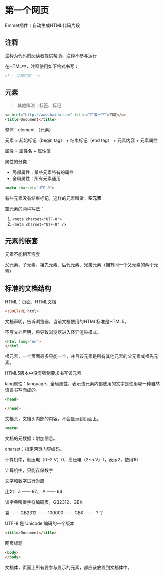 # 第一个网页

Emmet插件：自动生成HTML代码片段

## 注释

注释为代码的阅读者提供帮助，注释不参与运行

在HTML中，注释使用如下格式书写：

```html
<!-- 注释内容 -->
```

## 元素

> 其他叫法：标签、标记

```html
<a href="http://www.baidu.com" title="百度一下">百度</a>
<title>Document</title>
```

整体：element （元素）

元素 = 起始标记（begin tag） + 结束标记（end tag） + 元素内容 + 元素属性

属性 = 属性名 + 属性值

属性的分类：

- 局部属性：某些元素特有的属性
- 全局属性：所有元素通用


```html
<meta charset="UTF-8">
```

有些元素没有结束标记，这样的元素叫做：**空元素**

空元素的两种写法：

1. ```<meta charset="UTF-8">```
2. ```<meta charset="UTF-8" />```


## 元素的嵌套

元素不能相互嵌套

父元素、子元素、祖先元素、后代元素、兄弟元素（拥有同一个父元素的两个元素）

## 标准的文档结构

HTML：页面、HTML文档

```html
<!DOCTYPE html>
```

文档声明，告诉浏览器，当前文档使用的HTML标准是HTML5。

不写文档声明，将导致浏览器进入怪异渲染模式。

```html
<html lang="en">
</html
```

根元素，一个页面最多只能一个，并且该元素是所有其他元素的父元素或祖先元素。

HTML5版本中没有强制要求书写该元素

lang属性：language，全局属性，表示该元素内部使用的文字是使用哪一种自然语言书写而成的。

```html
<head>

</head>
```

文档头，文档头内部的内容，不会显示到页面上。

```html
<meta>
```

文档的元数据：附加信息。

charset：指定网页内容编码。

计算机中，低压电（0~2 V）0，高压电（2~5 V）1，表示2，使用10

计算机中，只能存储数字

文字和数字进行对应

比如：a —— 97， A —— 64

该字典叫做字符编码表，GB2312，GBK

袁 —— GB2312 —— 100000 —— GBK —— ？？

UTF-8 是 Unicode 编码的一个版本

```html
<title>Document</title>
```

网页标题

```html
<body>
</body>
```

文档体，页面上所有要参与显示的元素，都应该放置到文档体中。